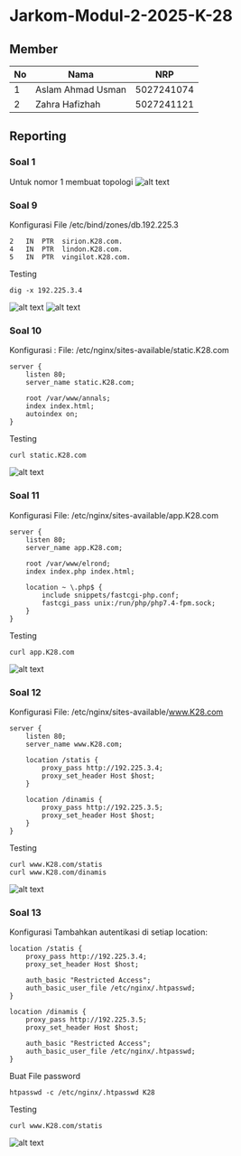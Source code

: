 # Jarkom-Modul-2-2025-K-28

## Member

| No  | Nama                   | NRP        |
| --- | ---------------------- | ---------- |
| 1   | Aslam Ahmad Usman      | 5027241074 |
| 2   | Zahra Hafizhah         | 5027241121 |

## Reporting

### Soal 1

Untuk nomor 1 membuat topologi 
![alt text](Images/soal1_a.png)

### Soal 9

Konfigurasi
File /etc/bind/zones/db.192.225.3
```
2   IN  PTR  sirion.K28.com.
4   IN  PTR  lindon.K28.com.
5   IN  PTR  vingilot.K28.com.
```
Testing
```
dig -x 192.225.3.4
```
![alt text](Images/soal_1.png)
![alt text](Images/soal_2.png)

### Soal 10

Konfigurasi  : 
File: /etc/nginx/sites-available/static.K28.com    
```
server {
    listen 80;
    server_name static.K28.com;

    root /var/www/annals;
    index index.html;
    autoindex on;
}

```
Testing
```
curl static.K28.com
```
![alt text](Images/soal_4.png)

### Soal 11

Konfigurasi
File: /etc/nginx/sites-available/app.K28.com
```
server {
    listen 80;
    server_name app.K28.com;

    root /var/www/elrond;
    index index.php index.html;

    location ~ \.php$ {
        include snippets/fastcgi-php.conf;
        fastcgi_pass unix:/run/php/php7.4-fpm.sock;
    }
}
```
Testing
```
curl app.K28.com
```
![alt text](Images/soal_5.png)

### Soal 12

Konfigurasi
File: /etc/nginx/sites-available/www.K28.com
```
server {
    listen 80;
    server_name www.K28.com;

    location /statis {
        proxy_pass http://192.225.3.4;
        proxy_set_header Host $host;
    }

    location /dinamis {
        proxy_pass http://192.225.3.5;
        proxy_set_header Host $host;
    }
}

```
Testing
```
curl www.K28.com/statis
curl www.K28.com/dinamis
```
![alt text](Images/soal_6.png)

### Soal 13

Konfigurasi
Tambahkan autentikasi di setiap location:
```
location /statis {
    proxy_pass http://192.225.3.4;
    proxy_set_header Host $host;

    auth_basic "Restricted Access";
    auth_basic_user_file /etc/nginx/.htpasswd;
}

location /dinamis {
    proxy_pass http://192.225.3.5;
    proxy_set_header Host $host;

    auth_basic "Restricted Access";
    auth_basic_user_file /etc/nginx/.htpasswd;
}

```
Buat File password
```
htpasswd -c /etc/nginx/.htpasswd K28
```
Testing
```
curl www.K28.com/statis
```
![alt text](Images/soal_7.png)




